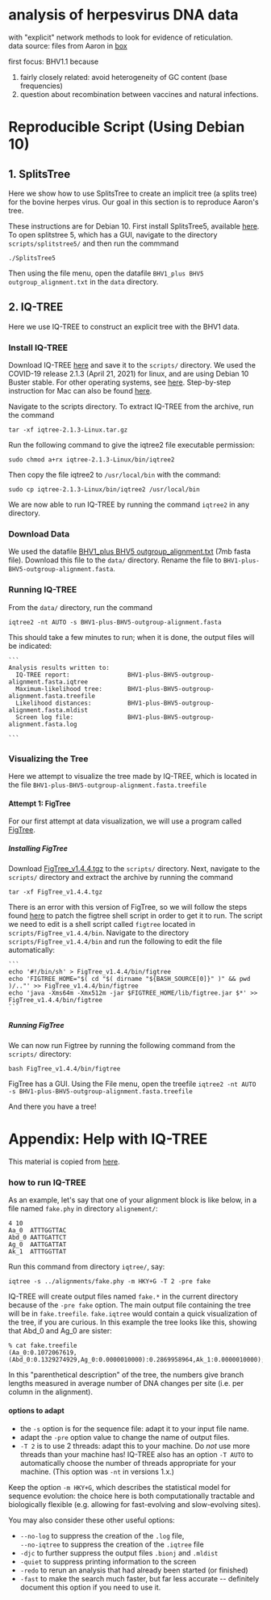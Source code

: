 # analysis of herpesvirus DNA data

with "explicit" network methods to look for evidence of reticulation.  
data source: files from Aaron in [box](https://uwmadison.app.box.com/folder/147319895420)

first focus: BHV1.1 because
1. fairly closely related: avoid heterogeneity of GC content (base frequencies)
2. question about recombination between vaccines and natural infections.


# Reproducible Script (Using Debian 10)
## 1. SplitsTree
Here we show how to use SplitsTree to create an implicit tree (a splits tree)
for the bovine herpes virus. Our goal in this section is to reproduce Aaron's
tree.

These instructions are for Debian 10. First install SplitsTree5, available
[here](https://software-ab.informatik.uni-tuebingen.de/download/splitstree5/welcome.html).
To open splitstree 5, which has a GUI, navigate to the directory
`scripts/splitstree5/` and then run the commmand

```
./SplitsTree5
```

Then using the file menu, open the datafile `BHV1_plus BHV5
outgroup_alignment.txt` in the `data` directory.



## 2. IQ-TREE
Here we use IQ-TREE to construct an explicit tree with the BHV1 data.

### Install IQ-TREE
Download IQ-TREE [here](http://www.iqtree.org/) and save it to the `scripts/`
directory. We used the COVID-19 release 2.1.3 (April 21, 2021) for linux, and
are using Debian 10 Buster stable. For other operating systems, see
[here](http://www.iqtree.org/doc/Quickstart). Step-by-step instruction for Mac
can also be found
[here](https://github.com/UWMadison-computingtools-2020/fp-group-6/blob/master/stepsinstructions.md#install-iq-tree).

Navigate to the scripts directory. To extract IQ-TREE from the archive, run the
command 

`tar -xf iqtree-2.1.3-Linux.tar.gz`

Run the following command to give the iqtree2 file executable permission:

`sudo chmod a+rx iqtree-2.1.3-Linux/bin/iqtree2`

Then copy the file iqtree2 to `/usr/local/bin` with the command:

`sudo cp iqtree-2.1.3-Linux/bin/iqtree2 /usr/local/bin`

We are now able to run IQ-TREE by running the command `iqtree2` in any directory.

### Download Data
We used the datafile [BHV1_plus BHV5
outgroup_alignment.txt](https://uwmadison.box.com/s/phga81fq7jacu80cc42m0e4866wfnzbg)
(7mb fasta file). Download this file to the `data/` directory. Rename the file to 
`BHV1-plus-BHV5-outgroup-alignment.fasta`.

### Running IQ-TREE

From the `data/` directory, run the command

`iqtree2 -nt AUTO -s BHV1-plus-BHV5-outgroup-alignment.fasta`

This should take a few minutes to run; when it is done, the output files will be indicated:

	```
	Analysis results written to: 
	  IQ-TREE report:                BHV1-plus-BHV5-outgroup-alignment.fasta.iqtree
	  Maximum-likelihood tree:       BHV1-plus-BHV5-outgroup-alignment.fasta.treefile
	  Likelihood distances:          BHV1-plus-BHV5-outgroup-alignment.fasta.mldist
	  Screen log file:               BHV1-plus-BHV5-outgroup-alignment.fasta.log

	```


### Visualizing the Tree
Here we attempt to visualize the tree made by IQ-TREE, which is located in the file `BHV1-plus-BHV5-outgroup-alignment.fasta.treefile`

#### Attempt 1: FigTree

For our first attempt at data visualization, we will use a program called
[FigTree](https://github.com/rambaut/figtree/).

##### Installing FigTree
Download
[FigTree_v1.4.4.tgz](https://github.com/rambaut/figtree/releases/download/v1.4.4/FigTree_v1.4.4.tgz)
to the `scripts/` directory. Next, navigate to the `scripts/` directory and
extract the archive by running the command

`tar -xf FigTree_v1.4.4.tgz`

There is an error with this version of FigTree, so we will follow the steps
found
[here](http://labsergen.langebio.cinvestav.mx/bioinformatics/jacob/?p=1200) to
patch the figtree shell script in order to get it to run. The script we need to
edit is a shell script called `figtree` located in `scripts/FigTree_v1.4.4/bin`.
Navigate to the directory `scripts/FigTree_v1.4.4/bin` and run the following to
edit the file automatically:

    ```
	echo '#!/bin/sh' > FigTree_v1.4.4/bin/figtree
    echo 'FIGTREE_HOME="$( cd "$( dirname "${BASH_SOURCE[0]}" )" && pwd )/.."' >> FigTree_v1.4.4/bin/figtree
    echo 'java -Xms64m -Xmx512m -jar $FIGTREE_HOME/lib/figtree.jar $*' >> FigTree_v1.4.4/bin/figtree
    ```

##### Running FigTree
We can now run Figtree by running the following command from the `scripts/` directory:

`bash FigTree_v1.4.4/bin/figtree`

FigTree has a GUI. Using the File menu, open the treefile
`iqtree2 -nt AUTO -s BHV1-plus-BHV5-outgroup-alignment.fasta.treefile`

And there you have a tree!

# Appendix: Help with IQ-TREE
This material is copied from  [here](https://github.com/UWMadison-computingtools-2020/fp-group-6/blob/master/stepsinstructions.md#install-iq-tree).

### how to run IQ-TREE

As an example, let's say that one of your alignment block is like below,
in a file named `fake.phy` in directory `alignement/`:

    4 10
    Aa_0  ATTTGGTTAC
    Abd_0 AATTGATTCT
    Ag_0  AATTGATTAT
    Ak_1  ATTTGGTTAT

Run this command from directory `iqtree/`, say:

```shell
iqtree -s ../alignments/fake.phy -m HKY+G -T 2 -pre fake
```

IQ-TREE will create output files named `fake.*` in the current directory because
of the `-pre fake` option. The main output file containing the tree will be in
`fake.treefile`. `fake.iqtree` would contain a quick visualization of the tree,
if you are curious. In this example the tree looks like this, showing that Abd_0
and Ag_0 are sister:

    % cat fake.treefile
    (Aa_0:0.1072067619,(Abd_0:0.1329274929,Ag_0:0.0000010000):0.2869958964,Ak_1:0.0000010000);

In this "parenthetical description" of the tree, the numbers give branch lengths
measured in average number of DNA changes per site (i.e. per column in the
alignment).


#### options to adapt

- the `-s` option is for the sequence file: adapt it to your input file name.
- adapt the `-pre` option value to change the name of output files.
- `-T 2` is to use 2 threads: adapt this to your machine. Do *not* use more
  threads than your machine has! IQ-TREE also has an option `-T AUTO` to
  automatically choose the number of threads appropriate for your machine. (This
  option was `-nt` in versions 1.x.)

Keep the option `-m HKY+G`, which describes the statistical model for sequence
evolution: the choice here is both computationally tractable and biologically
flexible (e.g. allowing for fast-evolving and slow-evolving sites).

You may also consider these other useful options:
- `--no-log` to suppress the creation of the `.log` file,  
  `--no-iqtree` to suppress the creation of the `.iqtree` file
  <!-- `--no-uniqueseq` to suppress the `.uniqueseq.phy` file --no longer created -->
- `-djc` to further suppress the output files `.bionj` and `.mldist`
- `-quiet` to suppress printing information to the screen
- `-redo` to rerun an analysis that had already been started (or finished)
- `-fast` to make the search much faster, but far less accurate -- definitely
  document this option if you need to use it.
